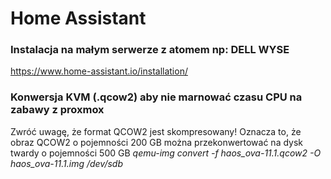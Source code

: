 # Home Assistant

### Instalacja na małym serwerze z atomem np: DELL WYSE
https://www.home-assistant.io/installation/

### Konwersja KVM (.qcow2) aby nie marnować czasu CPU na zabawy z proxmox 
Zwróć uwagę, że format QCOW2 jest skompresowany! Oznacza to, że obraz QCOW2 o pojemności 200 GB można przekonwertować na dysk twardy o pojemności 500 GB
_qemu-img convert -f haos_ova-11.1.qcow2 -O haos_ova-11.1.img /dev/sdb_


